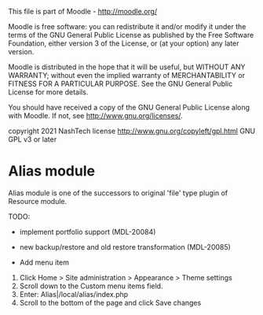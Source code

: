 This file is part of Moodle - http://moodle.org/

Moodle is free software: you can redistribute it and/or modify
it under the terms of the GNU General Public License as published by
the Free Software Foundation, either version 3 of the License, or
(at your option) any later version.

Moodle is distributed in the hope that it will be useful,
but WITHOUT ANY WARRANTY; without even the implied warranty of
MERCHANTABILITY or FITNESS FOR A PARTICULAR PURPOSE.  See the
GNU General Public License for more details.

You should have received a copy of the GNU General Public License
along with Moodle.  If not, see <http://www.gnu.org/licenses/>.

copyright 2021 NashTech
license   http://www.gnu.org/copyleft/gpl.html GNU GPL v3 or later


Alias module
=============

Alias module is one of the successors to original 'file' type plugin of Resource module.


TODO:
 * implement portfolio support (MDL-20084)
 * new backup/restore and old restore transformation (MDL-20085)


* Add menu item
1. Click Home > Site administration > Appearance > Theme settings
2. Scroll down to the Custom menu items field.
3. Enter: Alias|/local/alias/index.php
4. Scroll to the bottom of the page and click Save changes
